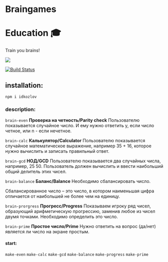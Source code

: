 # Braingames

# Education 🎓

Train you brains! 

<a href="https://codeclimate.com/github/IvanK0405/braingames/maintainability"><img src="https://api.codeclimate.com/v1/badges/a72a04e3a685135ffe74/maintainability" /></a>

[![Build Status](https://travis-ci.com/IvanK0405/braingames.svg?branch=master)](https://travis-ci.com/IvanK0405/braingames)


## installation:
``` npm i idkozlov ```


### description: 

`brain-even`
**Проверка на четность/Parity check**
Пользователю показывается случайное число. И ему нужно ответить y, если число четное, или n - если нечетное.

`brain-calc`
**Калькулятор/Сalculator**
Пользователю показывается случайное математическое выражение, например 35 + 16, которое нужно вычислить и записать правильный ответ.

`brain-gcd`
**НОД/GCD**
Пользователю показывается два случайных числа, например, 25 50. Пользователь должен вычислить и ввести наибольший общий делитель этих чисел.

`brain-balance`
**Баланс/Balance**
Необходимо сбалансировать число.

Сбалансированное число – это число, в котором наименьшая цифра отличается от наибольшей не более чем на единицу.

`brain-prorgress`
**Прогресс/Progress**
Показываем игроку ряд чисел, образующий арифметическую прогрессию, заменив любое из чисел двумя точками. Необходимо определить это число.

`brain-prime`
**Простое число/Prime**
Нужно ответить на вопрос (да/нет) является ли число на экране простым.

#### start:
`make-even`
`make-calc`
`make-gcd`
`make-balance`
`make-progress`
`make-prime`
